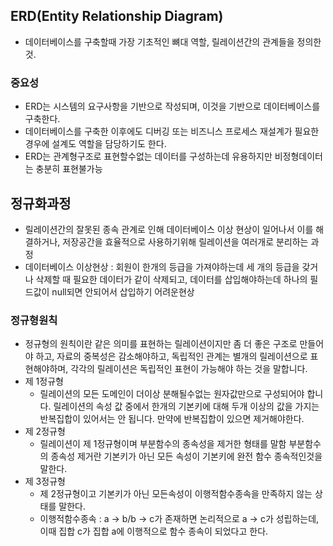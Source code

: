 ## ERD(Entity Relationship Diagram)
- 데이터베이스를 구축할때 가장 기초적인 뼈대 역할, 릴레이션간의 관계들을 정의한것.
### 중요성
- ERD는 시스템의 요구사항을 기반으로 작성되며, 이것을 기반으로 데이터베이스를 구축한다.
- 데이터베이스를 구축한 이후에도 디버깅 또는 비즈니스 프로세스 재설계가 필요한 경우에 설계도 역할을 담당하기도 한다.
- ERD는 관계형구조로 표현할수없는 데이터를 구성하는데 유용하지만 비정형데이터는 충분히 표현불가능


## 정규화과정
- 릴레이션간의 잘못된 종속 관계로 인해 데이터베이스 이상 현상이 일어나서 이를 해결하거나, 저장공간을 효율적으로 사용하기위해 릴레이션을 여러개로 분리하는 과정
- 데이터베이스 이상현상 : 회원이 한개의 등급을 가져야하는데 세 개의 등급을 갖거나 삭제할 때 필요한 데이터가 같이 삭제되고, 데이터를 삽입해야하는데 하나의 필드값이 null되면 안되어서 삽입하기 어려운현상
### 정규형원칙
- 정규형의 원칙이란 같은 의미를 표현하는 릴레이션이지만 좀 더 좋은 구조로 만들어야 하고, 자료의 중복성은 감소해야하고, 독립적인 관계는 별개의 릴레이션으로 표현해야하며, 각각의 릴레이션은 독립적인 표현이 가능해야 하는 것을 말합니다.
- 제 1정규형
  - 릴레이션의 모든 도메인이 더이상 분해될수없는 원자값만으로 구성되어야 합니다. 릴레이션의 속성 값 중에서 한개의 기본키에 대해 두개 이상의 값을 가지는 반복집합이 있어서는 안 됩니다. 만약에 반복집합이 있으면 제거해야한다.
- 제 2정규형
  - 릴레이션이 제 1정규형이며 부분함수의 종속성을 제거한 형태를 말함 부분함수의 종속성 제거란 기본키가 아닌 모든 속성이 기본키에 완전 함수 종속적인것을 말한다.
- 제 3정규형
  - 제 2정규형이고 기본키가 아닌 모든속성이 이행적함수종속을 만족하지 않는 상태를 말한다.
  - 이행적함수종속 : a -> b/b -> c가 존재하면 논리적으로 a -> c가 성립하는데, 이때 집합 c가 집합 a에 이행적으로 함수 종속이 되었다고 한다.
